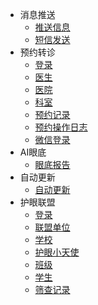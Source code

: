 - 消息推送
    - [推送信息](/消息推送/推送信息对象.md)
    - [短信发送](/消息推送/短信发送记录.md)
- 预约转诊
    - [登录](/预约转诊/登录.md)
    - [医生](/预约转诊/医生.md)
    - [医院](/预约转诊/医院.md)
    - [科室](/预约转诊/科室.md)
    - [预约记录](/预约转诊/预约记录.md)
    - [预约操作日志](/预约转诊/预约操作日志.md)
    - [微信登录](/预约转诊/微信登录.md)
- AI眼底
    - [眼底报告](/AI眼底/眼底报告.md)  
- 自动更新
    - [自动更新](/自动更新/版本信息对象.md)  
- 护眼联盟
    - [登录](/护眼联盟/登录.md) 
    - [联盟单位](/护眼联盟/联盟单位.md) 
    - [学校](/护眼联盟/学校.md)   
    - [护眼小天使](/护眼联盟/护眼小天使.md)       
    - [班级](/护眼联盟/班级.md)
    - [学生](/护眼联盟/学生.md)
    - [筛查记录](/护眼联盟/筛查记录.md)
    